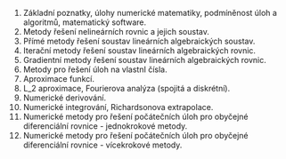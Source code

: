 1. Základní poznatky, úlohy numerické matematiky, podmíněnost úloh a algoritmů, matematický software.  
2. Metody řešení nelineárních rovnic a jejich soustav.  
3. Přímé metody řešení soustav lineárních algebraických soustav.  
4. Iterační metody řešení soustav lineárních algebraických rovnic.  
5. Gradientní metody řešení soustav lineárních algebraických rovnic.  
6. Metody pro řešení úloh na vlastnI čísla.  
7. Aproximace funkcí.  
8. L_2 aproximace, Fourierova analýza (spojitá a diskrétní).  
9. Numerické derivování.  
10. Numerické integrování, Richardsonova extrapolace.  
11. Numerické metody pro řešení počátečních úloh pro obyčejné diferenciální rovnice - jednokrokové metody.  
12. Numerické metody pro řešení počátečních úloh pro obyčejné diferenciální rovnice - vícekrokové metody.